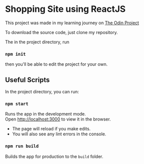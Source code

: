 # Shopping Site using ReactJS

This project was made in my learning journey on [The Odin Project](https://www.theodinproject.com/)

To download the source code, just clone my repository.

The in the project directory, run

### `npm init`

then you'll be able to edit the project for your own.

## Useful Scripts

In the project directory, you can run:

### `npm start`

Runs the app in the development mode.\
Open [http://localhost:3000](http://localhost:3000) to view it in the browser.

- The page will reload if you make edits.
- You will also see any lint errors in the console.

### `npm run build`

Builds the app for production to the `build` folder.

